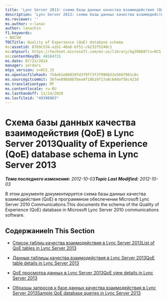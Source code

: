 ```yaml
---
title: 'Lync Server 2013: схема базы данных качества взаимодействия (QoE)'
description: 'Lync Server 2013: схема базы данных качества взаимодействия (QoE).'
ms.reviewer: ''
ms.author: v-lanac
author: lanachin
f1.keywords:
- NOCSH
TOCTitle: Quality of Experience (QoE) database schema
ms:assetid: 87b9c534-a1b1-48a6-bf51-cb232f5240c1
ms:mtpsurl: https://technet.microsoft.com/en-us/library/Gg398687(v=OCS.15)
ms:contentKeyID: 48184721
ms.date: 07/23/2014
manager: serdars
mtps_version: v=OCS.15
ms.openlocfilehash: 754eb1e860197d3f9ff3f3f996832e566f981c0c
ms.sourcegitcommit: 36fee89bb887bea4f18b19f17a8c69daf5bc423d
ms.translationtype: MT
ms.contentlocale: ru-RU
ms.lasthandoff: 11/24/2020
ms.locfileid: "49398983"
---
```

# <a name="quality-of-experience-qoe-database-schema-in-lync-server-2013"></a><span data-ttu-id="305c4-103">Схема базы данных качества взаимодействия (QoE) в Lync Server 2013</span><span class="sxs-lookup"><span data-stu-id="305c4-103">Quality of Experience (QoE) database schema in Lync Server 2013</span></span>

<div data-xmlns="http://www.w3.org/1999/xhtml">

<div class="topic" data-xmlns="http://www.w3.org/1999/xhtml" data-msxsl="urn:schemas-microsoft-com:xslt" data-cs="https://msdn.microsoft.com/">

<div data-asp="https://msdn2.microsoft.com/asp">



</div>

<div id="mainSection">

<div id="mainBody"><span data-ttu-id="305c4-104">

<span> </span></span><span class="sxs-lookup"><span data-stu-id="305c4-104">

<span> </span></span></span>

<span data-ttu-id="305c4-105">_**Тема последнего изменения:** 2012-10-03_</span><span class="sxs-lookup"><span data-stu-id="305c4-105">_**Topic Last Modified:** 2012-10-03_</span></span>

<span data-ttu-id="305c4-106">В этом документе документируется схема базы данных качества взаимодействия (QoE) в программном обеспечении Microsoft Lync Server 2010 Communications.</span><span class="sxs-lookup"><span data-stu-id="305c4-106">This documents the schema of the Quality of Experience (QoE) database in Microsoft Lync Server 2010 communications software.</span></span>

<div>

## <a name="in-this-section"></a><span data-ttu-id="305c4-107">Содержание</span><span class="sxs-lookup"><span data-stu-id="305c4-107">In This Section</span></span>

  - [<span data-ttu-id="305c4-108">Список таблиц качества взаимодействия в Lync Server 2013</span><span class="sxs-lookup"><span data-stu-id="305c4-108">List of QoE tables in Lync Server 2013</span></span>](lync-server-2013-list-of-qoe-tables.md)

  - [<span data-ttu-id="305c4-109">Данные таблицы качества взаимодействия в Lync Server 2013</span><span class="sxs-lookup"><span data-stu-id="305c4-109">QoE table details in Lync Server 2013</span></span>](lync-server-2013-qoe-table-details.md)

  - [<span data-ttu-id="305c4-110">QoE просмотра данных в Lync Server 2013</span><span class="sxs-lookup"><span data-stu-id="305c4-110">QoE view details in Lync Server 2013</span></span>](lync-server-2013-qoe-view-details.md)

  - [<span data-ttu-id="305c4-111">Образцы запросов к базе данных качества взаимодействия в Lync Server 2013</span><span class="sxs-lookup"><span data-stu-id="305c4-111">Sample QoE database queries in Lync Server 2013</span></span>](lync-server-2013-sample-qoe-database-queries.md)

<span data-ttu-id="305c4-112"></div>

</div>

<span> </span>

</div>

</div>

</span><span class="sxs-lookup"><span data-stu-id="305c4-112"></div>

</div>

<span> </span>

</div>

</div>

</span></span></div>

